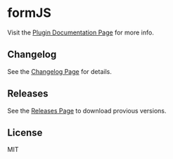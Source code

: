 # formJS

Visit the [Plugin Documentation Page](http://valeriodipunzio.com/plugins/formJS/) for more info.



## Changelog

See the [Changelog Page](http://valeriodipunzio.com/plugins/formJS/#changelog) for details.



## Releases

See the [Releases Page](https://github.com/SimplySayHi/formJS/releases) to download provious versions.



## License

MIT
